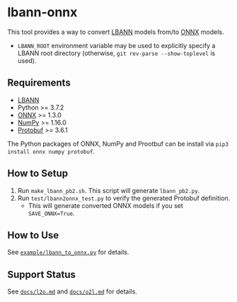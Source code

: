 # lbann-onnx
This tool provides a way to convert [LBANN](https://github.com/LLNL/lbann) models from/to [ONNX](https://github.com/onnx/onnx) models.
* `LBANN_ROOT` environment variable may be used to explicitly specify a LBANN root directory (otherwise, `git rev-parse --show-toplevel` is used).

## Requirements
* [LBANN](https://github.com/LLNL/lbann)
* Python >= 3.7.2
* [ONNX](https://github.com/onnx/onnx) >= 1.3.0
* [NumPy](http://www.numpy.org/) >= 1.16.0
* [Protobuf]() >= 3.6.1

The Python packages of ONNX, NumPy and Prootbuf can be install via `pip3 install onnx numpy protobuf`.

## How to Setup
1. Run `make_lbann_pb2.sh`. This script will generate `lbann_pb2.py`.
2. Run `test/lbann2onnx_test.py` to verify the generated Protobuf definition.
   * This will generate converted ONNX models if you set `SAVE_ONNX=True`.

## How to Use
See [`example/lbann_to_onnx.py`](example/lbann_to_onnx.py) for details.

## Support Status
See [`docs/l2o.md`](docs/l2o.md) and [`docs/o2l.md`](docs/o2l.md) for details.
